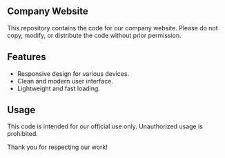 ## Company Website

This repository contains the code for our company website. Please do not copy, modify, or distribute the code without prior permission.

## Features
- Responsive design for various devices.
- Clean and modern user interface.
- Lightweight and fast loading.

## Usage
This code is intended for our official use only. Unauthorized usage is prohibited.

Thank you for respecting our work!
